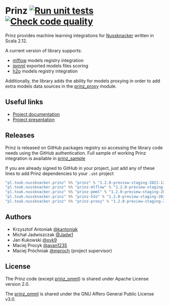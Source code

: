 # Prinz [![Run unit tests](https://github.com/prinz-nussknacker/prinz/actions/workflows/unit_tests.yaml/badge.svg?branch=master)](https://github.com/prinz-nussknacker/prinz/actions/workflows/unit_tests.yaml) [![Check code quality](https://github.com/prinz-nussknacker/prinz/actions/workflows/code_quality.yaml/badge.svg?branch=master)](https://github.com/prinz-nussknacker/prinz/actions/workflows/code_quality.yaml)

Prinz provides machine learning integrations for [Nussknacker](https://github.com/TouK/nussknacker) written in Scala 2.12.

A current version of library supports:
- [mlflow](https://github.com/mlflow/mlflow/) models registry integration
- [jpmml](https://github.com/jpmml) exported models files scoring
- [h2o](https://github.com/h2oai) models registry integration

Additionally, the library adds the ability for models proxying in order to add extra models
data sources in the [prinz_proxy](./prinz_proxy) module.

## Useful links

- [Project documentation](https://prinz-nussknacker.github.io/prinz/)
- [Project presentation](https://prinz-nussknacker.github.io/prinz/presentation.html)

## Releases

Prinz is released on GitHub packages registry so accessing the library
code needs using the GitHub authentication. Full sample of working Prinz
integration is available in [prinz_sample](./prinz_sample)

If you are already signed to GitHub in your project, just add any of these lines
to add Prinz dependencies to your `.sbt` project

```sbt
"pl.touk.nussknacker.prinz" %% "prinz" % "1.2.0-preview-staging-2021-12-21"
"pl.touk.nussknacker.prinz" %% "prinz-mlflow" % "1.2.0-preview-staging-2021-12-21"
"pl.touk.nussknacker.prinz" %% "prinz-pmml" % "1.2.0-preview-staging-2021-12-21"
"pl.touk.nussknacker.prinz" %% "prinz-h2o" % "1.2.0-preview-staging-2021-12-21"
"pl.touk.nussknacker.prinz" %% "prinz-proxy" % "1.2.0-preview-staging-2021-12-21"
```

## Authors

- Krzysztof Antoniak [@kantoniak](https://github.com/kantoniak)
- Michał Jadwiszczak [@Jadw1](https://github.com/Jadw1)
- Jan Kukowski [@xvk9](https://github.com/xvk9)
- Maciej Procyk [@avan1235](https://github.com/avan1235)
- Maciej Próchniak [@mproch](https://github.com/mproch) (project supervisor)

## License

The Prinz code (except [prinz_pmml](./prinz_pmml)) is shared under Apache License version 2.0.

The [prinz_pmml](./prinz_pmml) is shared under the GNU Affero General Public License v3.0.

